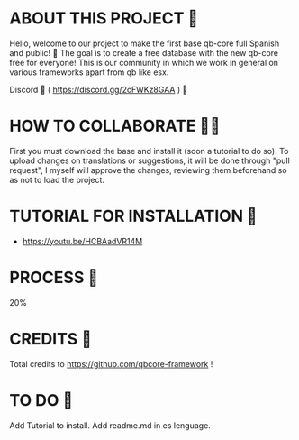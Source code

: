 # ABOUT THIS PROJECT 👀
Hello, welcome to our project to make the first base qb-core full Spanish and public! 👥
The goal is to create a free database with the new qb-core free for everyone!
This is our community in which we work in general on various frameworks apart from qb like esx.

Discord 🤖 ( https://discord.gg/2cFWKz8GAA ) 🤖

# HOW TO COLLABORATE 🧏‍♂️
First you must download the base and install it (soon a tutorial to do so).
To upload changes on translations or suggestions, it will be done through "pull request", I myself will approve the changes, reviewing them beforehand so as not to load the project.

# TUTORIAL FOR INSTALLATION 🎥

- https://youtu.be/HCBAadVR14M

# PROCESS 🔋
20%

# CREDITS 🧾

Total credits to https://github.com/qbcore-framework !

# TO DO 💌
Add Tutorial to install.
Add readme.md in es lenguage.
